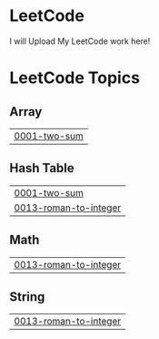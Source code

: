 # LeetCode
I will Upload My LeetCode work here!

<!---LeetCode Topics Start-->
# LeetCode Topics
## Array
|  |
| ------- |
| [0001-two-sum](https://github.com/HridayPatel0575/LeetCode/tree/master/0001-two-sum) |
## Hash Table
|  |
| ------- |
| [0001-two-sum](https://github.com/HridayPatel0575/LeetCode/tree/master/0001-two-sum) |
| [0013-roman-to-integer](https://github.com/HridayPatel0575/LeetCode/tree/master/0013-roman-to-integer) |
## Math
|  |
| ------- |
| [0013-roman-to-integer](https://github.com/HridayPatel0575/LeetCode/tree/master/0013-roman-to-integer) |
## String
|  |
| ------- |
| [0013-roman-to-integer](https://github.com/HridayPatel0575/LeetCode/tree/master/0013-roman-to-integer) |
<!---LeetCode Topics End-->